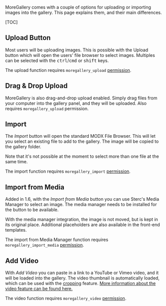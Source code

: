 MoreGallery comes with a couple of options for uploading or importing images into the gallery. This page explains them, and their main differences.

[TOC]

## Upload Button

Most users will be uploading images. This is possible with the Upload button which will open the users' file browser to select images. Multiples can be selected with the <kbd>ctrl</kbd>/<kbd>cmd</kbd> or <kbd>shift</kbd> keys. 

The upload function requires `moregallery_upload` [permission](Permissions).

## Drag & Drop Upload

MoreGallery is also drag-and-drop upload enabled. Simply drag files from your computer into the gallery panel, and they will be uploaded. Also requires `moregallery_upload` permission.

## Import

The _Import_ button will open the standard MODX File Browser. This will let you select an existing file to add to the gallery. The image will be copied to the gallery folder. 

Note that it's not possible at the moment to select more than one file at the same time. 

The import function requires `moregallery_import` [permission](Permissions).

## Import from Media

Added in 1.6, with the _Import from Media_ button you can use Sterc's Media Manager to select an image. The media manager needs to be installed for the button to be available. 

With the media manager integration, the image is not moved, but is kept in its original place. Additional placeholders are also available in the front-end templates. 

The import from Media Manager function requires `moregallery_import_media` [permission](Permissions).

## Add Video

With _Add Video_ you can paste in a link to a YouTube or Vimeo video, and it will be loaded into the gallery. The video thumbnail is automatically loaded, which can be used with the [cropping](Cropping) feature. [More information about the video feature can be found here.](Video)

The video function requires `moregallery_video` [permission](Permissions).